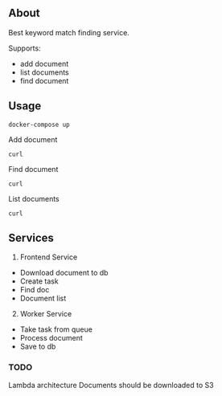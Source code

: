 ## About

Best keyword match finding service.

Supports:
* add document
* list documents
* find document

## Usage

`docker-compose up`

Add document

`curl`

Find document

`curl`

List documents

`curl`

## Services

1. Frontend Service

* Download document to db
* Create task
* Find doc
* Document list

2. Worker Service

* Take task from queue
* Process document
* Save to db

### TODO

Lambda architecture
Documents should be downloaded to S3